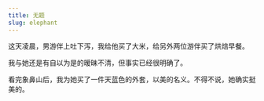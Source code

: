 ```yaml
---
title: 无题
slug: elephant
---
```


这天凌晨，男游伴上吐下泻，我给他买了大米，给另外两位游伴买了烘焙早餐。

我与她还是有自以为是的暧昧不清，但事实已经很明确了。

看完象鼻山后，我为她买了一件天蓝色的外套，以美的名义。不得不说，她确实挺美的。




